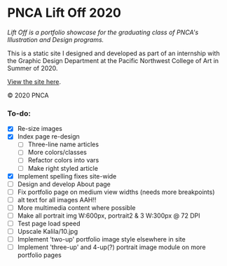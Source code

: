 # PNCA Lift Off 2020

*Lift Off is a portfolio showcase for the graduating class of PNCA's Illustration and Design programs.*

This is a static site I designed and developed as part of an internship with the Graphic Design Department at the Pacific Northwest College of Art in Summer of 2020.

[View the site here](http://liftoffpnca.com).

&copy; 2020 PNCA



### To-do:

- [x] Re-size images
- [x] Index page re-design
  - [ ] Three-line name articles
  - [ ] More colors/classes
  - [ ] Refactor colors into vars
  - [ ] Make right styled article
- [x] Implement spelling fixes site-wide
- [ ] Design and develop About page
- [ ] Fix portfolio page on medium view widths (needs more breakpoints)
- [ ] alt text for all images AAH!!
- [ ] More multimedia content where possible
- [ ] Make all portrait img W:600px, portrait2 & 3 W:300px @ 72 DPI
- [ ] Test page load speed
- [ ] Upscale Kalila/10.jpg
- [ ] Implement 'two-up' portfolio image style elsewhere in site
- [ ] Implement 'three-up' and 4-up(?) portrait image module on more portfolio pages
